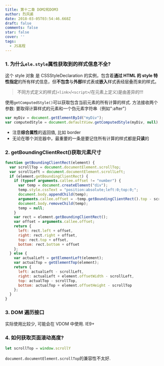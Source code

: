 ```yaml
---
title: 第十二章 DOM2和DOM3
author: 烈风裘
date: 2018-03-05T03:54:46.668Z
draft: false
comments: false
star: false
cover: ''
tags: 
  - JS高程
---
```


### 1. 为什么`ele.style`属性获取到的样式信息不全?

这个 style 对象 是 CSSStyleDeclaration 的实例，包含着**通过 HTML 的 style 特性指定**的所有样式信息，但**不包含**与**外部**样式表或**嵌入**样式表经层叠而来的样式。

> 不同方式定义的样式(`<link>`/`<script>`/在元素上定义)是由差异的!!!

使用`getComputedStyle()`可以获取包含当前元素的所有计算的样式. 方法接收两个参数: 要取得计算样式的元素和一个伪元素字符串（例如":after"）

```js
var myDiv = document.getElementById("myDiv");
var computedStyle = document.defaultView.getComputedStyle(myDiv, null);
```

* 注意**综合属性**的返回值, 比如 border
* 无论在哪个浏览器中，最重要的一条是要记住所有计算的样式都是**只读**的

### 2. getBoundingClientRect()获取元素尺寸

```js
function getBoundingClientRect(element) {
  var scrollTop = document.documentElement.scrollTop;
  var scrollLeft = document.documentElement.scrollLeft;
  if (element.getBoundingClientRect) {
    if (typeof arguments.callee.offset != "number") {
      var temp = document.createElement("div");
      temp.style.cssText = "position:absolute;left:0;top:0;";
      document.body.appendChild(temp);
      arguments.callee.offset = -temp.getBoundingClientRect().top - scrollTop;
      document.body.removeChild(temp);
      temp = null;
    }
    var rect = element.getBoundingClientRect();
    var offset = arguments.callee.offset;
    return {
      left: rect.left + offset,
      right: rect.right + offset,
      top: rect.top + offset,
      bottom: rect.bottom + offset
    };
  } else {
    var actualLeft = getElementLeft(element);
    var actualTop = getElementTop(element);
    return {
      left: actualLeft - scrollLeft,
      right: actualLeft + element.offsetWidth - scrollLeft,
      top: actualTop - scrollTop,
      bottom: actualTop + element.offsetHeight - scrollTop
    };
  }
}
```

### 3. DOM 遍历接口

实际使用比较少, 可能会在 VDOM 中使用. IE9+


### 4. 如何获取页面滚动高度?

```js
let scrollTop = window.scrollY
```

`document.documentElement.scrollTop`的兼容性不太好.